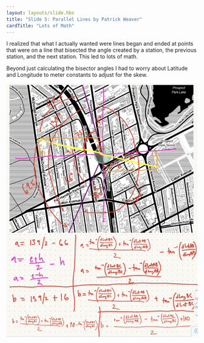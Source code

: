 ```yaml
---
layout: layouts/slide.hbs
title: "Slide 5: Parallel Lines by Patrick Weaver"
cardTitle: "Lots of Math"
---
```


I realized that what I actually wanted were lines began and ended at points that were on a line that bisected the angle created by a station, the previous station, and the next station. This led to lots of math.

Beyond just calculating the bisector angles I had to worry about Latitude and Longitude to meter constants to adjust for the skew.

<div class="image-container">
  <img src="notes.jpeg" />
</div>